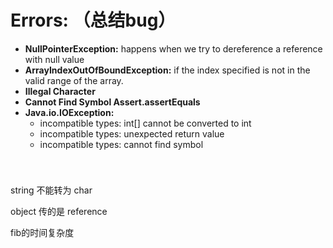 # Errors: （总结bug）

+ **NullPointerException:** happens when we try to dereference a reference with null value
+ **ArrayIndexOutOfBoundException:** if the index specified is not in the valid range of the array.
+ **Illegal Character**
+ **Cannot Find Symbol  Assert.assertEquals**
+ **Java.io.IOException:** 
  + incompatible types: int[] cannot be converted to int
  + incompatible types: unexpected return value
  + incompatible types: cannot find symbol

<br>

 ### 

string 不能转为 char





object 传的是 reference

fib的时间复杂度